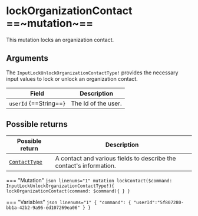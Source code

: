 # lockOrganizationContact ==~mutation~==

This mutation locks an organization contact.

## Arguments

The `InputLockUnlockOrganizationContactType!` provides the necessary input values to lock or unlock an organization contact.

| Field                                                                                 | Description                                             |
|---------------------------------------------------------------------------------------|---------------------------------------------------------|
| `userId` {==String==}                                                                 | The Id of the user.                                     |

## Possible returns

| Possible return                                          	| Description                                                       	|
|---------------------------------------------------------	|--------------------------------------------------------------------	|
| [`ContactType`](../Objects/ContactType.md)                | A contact and various fields to describe the contact's information.  	|


=== "Mutation"
    ```json linenums="1"
    mutation lockContact($command: InputLockUnlockOrganizationContactType!){
      lockOrganizationContact(command: $command){
      }
    }
    ```

=== "Variables"
    ```json linenums="1"
    {
      "command": {
        "userId":"5f807280-bb1a-42b2-9a96-ed107269ea06"
      }
    }
    ```

